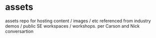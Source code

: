 # assets
assets repo for hosting content / images / etc referenced from industry demos / public SE workspaces / workshops. per Carson and Nick conversartion
